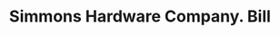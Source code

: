 ---
doi: 10.7916/D8VQ4DQX
date_other: '1894'
date_other_textual: '1894'
form: printed ephemera
genre:
- Invoices
name:
- Simmons Hardware Company
object_in_context_url: https://biggert.cul.columbia.edu/items/view/ave_biggert_00728
subject_hierarchical_geographic:
- St. Louis, Missouri, United States
subject_name:
- Simmons Hardware Company
title: Simmons Hardware Company. Bill
sort_title: Simmons Hardware Company. Bill
call_number: ave_biggert_00728
coordinates:
- 38.62722222222222,-90.19777777777779
pid: ave_biggert_00728
identifiers: ave_biggert_00728
thumbnail: https://derivativo-1.library.columbia.edu/iiif/2/ldpd:345713/full/!256,256/0/native.jpg
permalink: /biggert/ave_biggert_00728/
layout: iiif-image-page
---